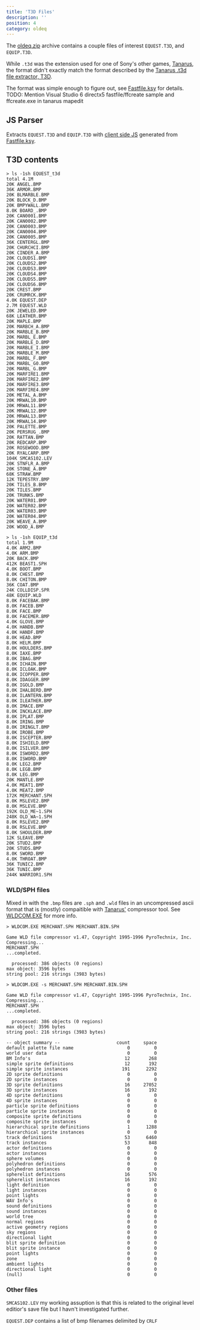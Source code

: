 ```yaml
---
title: 'T3D Files'
description: ''
position: 4
category: oldeq
---
```


The [oldeq.zip](/oldeq/oldeq-zip) archive contains a couple files of interest `EQUEST.T3D`, and `EQUIP.T3D`.

While `.t3d` was the extension used for one of Sony's other games, [Tanarus](/games/tanarus), the format didn't exactly match the format described by the [Tanarus .t3d file extractor, T3D](https://github.com/MrPnut/T3D).

The format was simple enough to figure out, see [Fastfile.ksy](/kaitai/structs#fastfileksy) for details.
<alert type="warning">
TODO: Mention Visual Studio 6 directx5 fastfile/ffcreate sample and ffcreate.exe in tanarus mapedit
</alert>

## JS Parser

Extracts `EQUEST.T3D` and `EQUIP.T3D` with [client side JS](/kaitai/js-parsers#fastfilejs) generated from [Fastfile.ksy](/kaitai/structs#fastfileksy).

<t3d-file t3d-type="fastfile"></t3d-file>


## T3D contents

<code-group>
  <code-block label="EQUEST.T3D" active>

  ```
  > ls -1sh EQUEST_t3d
  total 4.1M
  20K ANGEL.BMP
  36K ARMOR.BMP
  20K BLMARBLE.BMP
  20K BLOCK_D.BMP
  20K BMPYWALL.BMP
  8.0K BOARD_.BMP
  20K CAN0001.BMP
  20K CAN0002.BMP
  20K CAN0003.BMP
  20K CAN0004.BMP
  20K CAN0005.BMP
  36K CENTERGL.BMP
  20K CHURCHCI.BMP
  20K CINDER_A.BMP
  20K CLOUDS1.BMP
  20K CLOUDS2.BMP
  20K CLOUDS3.BMP
  20K CLOUDS4.BMP
  20K CLOUDS5.BMP
  20K CLOUDS6.BMP
  20K CREST.BMP
  20K CRUMRCK.BMP
  4.0K EQUEST.DEP
  2.7M EQUEST.WLD
  20K JEWELED.BMP
  68K LEATHER.BMP
  20K MAPLE.BMP
  20K MARBCH_A.BMP
  20K MARBLE_B.BMP
  20K MARBL_E.BMP
  20K MARBLE_D.BMP
  20K MARBLE_I.BMP
  20K MARBLE_M.BMP
  20K MARBL_F.BMP
  20K MARBL_G0.BMP
  20K MARBL_G.BMP
  20K MARFIRE1.BMP
  20K MARFIRE2.BMP
  20K MARFIRE3.BMP
  20K MARFIRE4.BMP
  20K METAL_A.BMP
  20K MRWAL10.BMP
  20K MRWAL11.BMP
  20K MRWAL12.BMP
  20K MRWAL13.BMP
  20K MRWAL14.BMP
  20K PALETTE.BMP
  20K PERSRUG_.BMP
  20K RATTAN.BMP
  20K REDCARP.BMP
  20K ROSEWOOD.BMP
  20K RYALCARP.BMP
  104K SMCAS102.LEV
  20K STNFLR_A.BMP
  20K STONE_A.BMP
  68K STRAW.BMP
  12K TEPESTRY.BMP
  20K TILES_B.BMP
  20K TILES.BMP
  20K TRUNKS.BMP
  20K WATER01.BMP
  20K WATER02.BMP
  20K WATER03.BMP
  20K WATER04.BMP
  20K WEAVE_A.BMP
  20K WOOD_A.BMP
  ```

  </code-block>
  <code-block label="EQUIP.T3D">

  ```
  > ls -1sh EQUIP_t3d
  total 1.9M
  4.0K ARM2.BMP
  4.0K ARM.BMP
  20K BACK.BMP
  412K BEAST1.SPH
  4.0K BOOT.BMP
  8.0K CHEST.BMP
  8.0K CHITON.BMP
  36K COAT.BMP
  24K COLLDISP.SPR
  48K EQUIP.WLD
  8.0K FACEBAK.BMP
  8.0K FACEB.BMP
  8.0K FACE.BMP
  8.0K FACEMER.BMP
  4.0K GLOVE.BMP
  4.0K HANDB.BMP
  4.0K HANDF.BMP
  8.0K HEAD.BMP
  8.0K HELM.BMP
  8.0K HOULDERS.BMP
  8.0K IAXE.BMP
  8.0K IBAG.BMP
  8.0K ICHAIN.BMP
  8.0K ICLOAK.BMP
  8.0K ICOPPER.BMP
  8.0K IDAGGER.BMP
  8.0K IGOLD.BMP
  8.0K IHALBERD.BMP
  8.0K ILANTERN.BMP
  8.0K ILEATHER.BMP
  8.0K IMACE.BMP
  8.0K INCKLACE.BMP
  8.0K IPLAT.BMP
  8.0K IRING.BMP
  8.0K IRINGLT.BMP
  8.0K IROBE.BMP
  8.0K ISCEPTER.BMP
  8.0K ISHIELD.BMP
  8.0K ISILVER.BMP
  8.0K ISWORD2.BMP
  8.0K ISWORD.BMP
  8.0K LEG2.BMP
  8.0K LEGB.BMP
  8.0K LEG.BMP
  20K MANTLE.BMP
  4.0K MEAT1.BMP
  4.0K MEAT2.BMP
  172K MERCHANT.SPH
  8.0K MSLEVE2.BMP
  8.0K MSLEVE.BMP
  192K OLD_ME~1.SPH
  248K OLD_WA~1.SPH
  8.0K RSLEVE2.BMP
  8.0K RSLEVE.BMP
  8.0K SHOULDER.BMP
  12K SLEAVE.BMP
  20K STUD2.BMP
  20K STUDS.BMP
  8.0K SWORD.BMP
  4.0K THROAT.BMP
  36K TUNIC2.BMP
  36K TUNIC.BMP
  244K WARRIOR1.SPH
  ```

  </code-block>
</code-group>

### WLD/SPH files

Mixed in with the `.bmp` files are `.sph` and `.wld` files in an uncompressed ascii format that is (mostly) compaitible with [Tanarus'](/games/tanarus) compressor tool.
See [WLDCOM.EXE](../wldcom/overview) for more info.

<code-group>
  <code-block label="compress" active>

  ```
  > WLDCOM.EXE MERCHANT.SPH MERCHANT.BIN.SPH

  Game WLD file compressor v1.47, Copyright 1995-1996 PyroTechnix, Inc.
  Compressing...
  MERCHANT.SPH
  ...completed.

    processed: 386 objects (0 regions)
  max object: 3596 bytes
  string pool: 216 strings (3983 bytes)
  ```

  </code-block>
  <code-block label="stats">

  ```
  > WLDCOM.EXE -s MERCHANT.SPH MERCHANT.BIN.SPH

  Game WLD file compressor v1.47, Copyright 1995-1996 PyroTechnix, Inc.
  Compressing...
  MERCHANT.SPH
  ...completed.

    processed: 386 objects (0 regions)
  max object: 3596 bytes
  string pool: 216 strings (3983 bytes)

  -- object summary --                     count     space
  default palette file name                    0         0
  world user data                              0         0
  BM Info's                                   12       268
  simple sprite definitions                   12       192
  simple sprite instances                    191      2292
  2D sprite definitions                        0         0
  2D sprite instances                          0         0
  3D sprite definitions                       16     27052
  3D sprite instances                         16       192
  4D sprite definitions                        0         0
  4D sprite instances                          0         0
  particle sprite definitions                  0         0
  particle sprite instances                    0         0
  composite sprite definitions                 0         0
  composite sprite instances                   0         0
  hierarchical sprite definitions              1      1288
  hierarchical sprite instances                0         0
  track definitions                           53      6460
  track instances                             53       848
  actor definitions                            0         0
  actor instances                              0         0
  sphere volumes                               0         0
  polyhedron definitions                       0         0
  polyhedron instances                         0         0
  spherelist definitions                      16       576
  spherelist instances                        16       192
  light definition                             0         0
  light instances                              0         0
  point lights                                 0         0
  WAV Info's                                   0         0
  sound definitions                            0         0
  sound instances                              0         0
  world tree                                   0         0
  normal regions                               0         0
  active geometry regions                      0         0
  sky regions                                  0         0
  directional light                            0         0
  blit sprite definition                       0         0
  blit sprite instance                         0         0
  point lights                                 0         0
  zone                                         0         0
  ambient lights                               0         0
  directional light                            0         0
  (null)                                       0         0
  ```
  </code-block>
</code-block-group>

### Other files

`SMCAS102.LEV` my working assuption is that this is related to the original level editior's save file but I havn't investigated further.

`EQUEST.DEP` contains a list of bmp filenames delimited by `CRLF`
